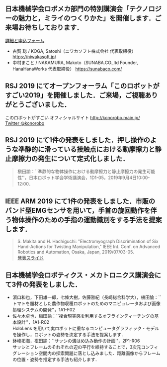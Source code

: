 
## 日本機械学会ロボメカ部門の特別講演会「テクノロジーの魅力と，ミライのつくりかた」を開催します．ご来場お待ちしております．
 [詳細と申込フォーム](https://docs.google.com/forms/d/e/1FAIpQLSc0pkdEGIn9W73jGvJNuAHsJj9_y4SzfiQ-5HsDpnj1etBspA/viewform)
 * 古賀 聡 / KOGA, Satoshi（ニワカソフト株式会社 代表取締役） https://niwakasoft.jp/
 * 中村まこと / NAKAMURA, Makoto（SUNABA.CO.,ltd Founder, HanaHanaWorks 代表取締役） https://sunabaco.com/

## RSJ 2019 にてオープンフォーラム「このロボットがすごい2019」を開催しました．ご来場，ご視聴ありがとうございました．
このロボットがすごい オフィシャルサイト http://konorobo.main.jp/ \
[Twitter @konorobo](https://twitter.com/konorobo)

## RSJ 2019 にて1件の発表をしました．押し操作のような凖静的に滑っている接触点における動摩擦力と静止摩擦力の発生について定式化しました．
> 槇田諭：``凖静的な物体操作における動摩擦力と静止摩擦力の発生可能性''，日本ロボット学会学術講演会，1D1-05，2019年9月4日10:00-12:00．

## IEEE ARM 2019 にて1件の発表をしました．市販のバンド型EMGセンサを用いて，手首の旋回動作を伴う物体操作のための手指の運動識別をする手法を提案します．
> S. Makita and H. Hachiguchi: "Electromyograph Discrimination of Six Hand-Actions for Twisting Manipulation," IEEE Int. Conf. on Advanced Robotics and Automation, Osaka, Japan, 2019/07/03-05. \
[発表スライド](https://www.slideshare.net/SatoshiMakita/electromyograph-classification-of-six-handactions-for-twisting-manipulation-ieee-int-conf-on-advanced-robotics-and-mechatronics)

## 日本機械学会ロボティクス・メカトロニクス講演会にて3件の発表をしました．
* 濵口和也，下田雄一郎，七條大樹，佐藤雅紀（長崎総合科学大），槇田諭：``トマトを題材とした農作物収穫ロボットのためのマニピュレータおよび画像処理システムの開発''，1A1-F02
* 佐々木卓也，槇田諭：``複合現実感を利用するオフラインティーチングの基本設計''，1A1-R02 \
HoloLens を用いて実ロボットに重なるコンピュータグラフィック・モデルを操作し，ロボットの姿勢を決定する手法を提案します．
* 鉢峰拓海，槇田諭：``サッシの溝はめ込み動作の計画''，2P1-R06 \
サッシとフレームのそれぞれの辺の平行を維持することで，3次元コンフィグレーション空間内の探索問題に落とし込みました．距離画像からフレームの位置・姿勢を推定する手法も紹介します．
